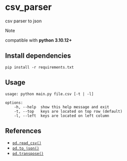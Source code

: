 # csv_parser

csv parser to json

> [!NOTE]
> compatible with **python 3.10.12+**

## Install dependencies

```shell
pip install -r requirements.txt
```

## Usage

```text
usage: python main.py file.csv [-t | -l]

options:
    -h, --help  show this help message and exit
    -t, --top   keys are located on top row (default)
    -l, --left  keys are located on left column

```

## References

- [`pd.read_csv()`](https://pandas.pydata.org/pandas-docs/stable/reference/api/pandas.read_csv.html)
- [`pd.to_json()`](https://pandas.pydata.org/pandas-docs/stable/reference/api/pandas.DataFrame.to_json.html)
- [`pd.transpose()`](https://pandas.pydata.org/pandas-docs/stable/reference/api/pandas.DataFrame.transpose.html)